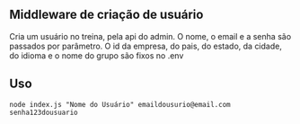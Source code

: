 ## Middleware de criação de usuário

Cria um usuário no treina, pela api do admin. O nome, o email e a senha são passados por parâmetro. O id da empresa, do pais, do estado, da cidade, do idioma e o nome do grupo são fixos no .env

## Uso

```
node index.js "Nome do Usuário" emaildousurio@email.com senha123dousuario
```